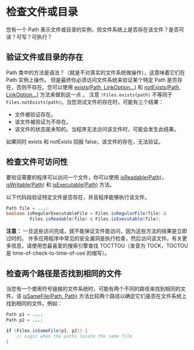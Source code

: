 # 检查文件或目录
您有一个 Path 表示文件或目录的实例，但文件系统上是否存在该文件？是否可读？可写？可执行？

## 验证文件或目录的存在
Path 类中的方法是语法？（就是不对真实的文件系统做操作），这意味着它们在 Path 实例上操作。
但是最终你必须访问文件系统来验证某个特定 Path 是否存在，否则不存在。您可以使用 [exists(Path, LinkOption...)](https://docs.oracle.com/javase/8/docs/api/java/nio/file/Files.html#exists-java.nio.file.Path-java.nio.file.LinkOption...-) 和 [notExists(Path, LinkOption...)](https://docs.oracle.com/javase/8/docs/api/java/nio/file/Files.html#notExists-java.nio.file.Path-java.nio.file.LinkOption...-) 方法来做到这一点 。
注意 `!Files.exists(path)` 不等同于 `Files.notExists(path)`。当您测试文件的存在时，可能有三个结果：

* 文件被验证存在。
* 该文件被验证为不存在。
* 该文件的状态是未知的。当程序无法访问该文件时，可能会发生此结果。

如果同时 exists 和 notExists 回报 false，该文件的存在，无法验证。

## 检查文件可访问性

要验证需要的程序可以访问一个文件，你可以使用
[isReadable(Path)](https://docs.oracle.com/javase/8/docs/api/java/nio/file/Files.html#isReadable-java.nio.file.Path-)，
[isWritable(Path)](https://docs.oracle.com/javase/8/docs/api/java/nio/file/Files.html#isWritable-java.nio.file.Path-) 和
[isExecutable(Path)](https://docs.oracle.com/javase/8/docs/api/java/nio/file/Files.html#isExecutable-java.nio.file.Path-) 方法。

以下代码段验证特定文件是否存在，并且程序能够执行该文件。

```java
Path file = ...;
boolean isRegularExecutableFile = Files.isRegularFile(file) &
         Files.isReadable(file) & Files.isExecutable(file);
```

**注意：** 一旦这些访问完成，就不能保证文件能访问，因为这些方法的结果是立即过时的。
许多应用程序中常见的安全漏洞是执行检查，然后访问该文件。有关更多信息，请使用您最喜爱的搜索引擎查找 TOCTTOU（发音为 TOCK，TOCTOU 是 time-of-check-to-time-of-use 的缩写）。

## 检查两个路径是否找到相同的文件
当您有一个使用符号链接的文件系统时，可能有两个不同的路径来找到相同的文件。该
[isSameFile(Path, Path)](https://docs.oracle.com/javase/8/docs/api/java/nio/file/Files.html#isSameFile-java.nio.file.Path-java.nio.file.Path-)
方法比较两个路径以确定它们是否在文件系统上找到相同的文件。例如：

```java
Path p1 = ...;
Path p2 = ...;

if (Files.isSameFile(p1, p2)) {
    // Logic when the paths locate the same file
}
```
